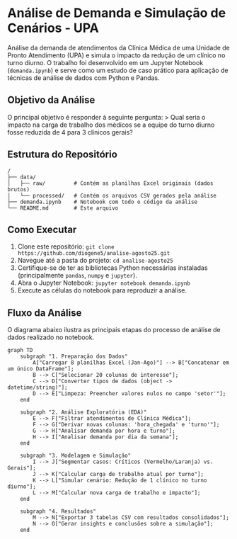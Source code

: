 # Análise de Demanda e Simulação de Cenários - UPA
Análise da demanda de atendimentos da Clínica Médica de uma Unidade de Pronto Atendimento (UPA) e simula o impacto da redução de um clínico no turno diurno.
O trabalho foi desenvolvido em um Jupyter Notebook (`demanda.ipynb`) e serve como um estudo de caso prático para aplicação de técnicas de análise de dados com Python e Pandas.
## Objetivo da Análise
O principal objetivo é responder à seguinte pergunta:
&gt; Qual seria o impacto na carga de trabalho dos médicos se a equipe do turno diurno fosse reduzida de 4 para 3 clínicos gerais?
## Estrutura do Repositório
```
/
├── data/
│   ├── raw/         # Contém as planilhas Excel originais (dados brutos)
│   └── processed/   # Contém os arquivos CSV gerados pela análise
├── demanda.ipynb    # Notebook com todo o código da análise
└── README.md        # Este arquivo
```

## Como Executar
1.  Clone este repositório: `git clone https://github.com/diogene5/analise-agosto25.git`
2.  Navegue até a pasta do projeto: `cd analise-agosto25`
3.  Certifique-se de ter as bibliotecas Python necessárias instaladas (principalmente `pandas`, `numpy` e `jupyter`).
4.  Abra o Jupyter Notebook: `jupyter notebook demanda.ipynb`
5.  Execute as células do notebook para reproduzir a análise.
## Fluxo da Análise
O diagrama abaixo ilustra as principais etapas do processo de análise de dados realizado no notebook.

```mermaid
graph TD
    subgraph "1. Preparação dos Dados"
        A["Carregar 8 planilhas Excel (Jan-Ago)"] --> B["Concatenar em um único DataFrame"];
        B --> C["Selecionar 20 colunas de interesse"];
        C --> D["Converter tipos de dados (object -> datetime/string)"];
        D --> E["Limpeza: Preencher valores nulos no campo 'setor'"];
    end

    subgraph "2. Análise Exploratória (EDA)"
        E --> F["Filtrar atendimentos de Clínica Médica"];
        F --> G["Derivar novas colunas: 'hora_chegada' e 'turno'"];
        G --> H["Analisar demanda por hora e turno"];
        H --> I["Analisar demanda por dia da semana"];
    end

    subgraph "3. Modelagem e Simulação"
        I --> J["Segmentar casos: Críticos (Vermelho/Laranja) vs. Gerais"];
        J --> K["Calcular carga de trabalho atual por turno"];
        K --> L["Simular cenário: Redução de 1 clínico no turno diurno"];
        L --> M["Calcular nova carga de trabalho e impacto"];
    end

    subgraph "4. Resultados"
        M --> N["Exportar 3 tabelas CSV com resultados consolidados"];
        N --> O["Gerar insights e conclusões sobre a simulação"];
    end
```